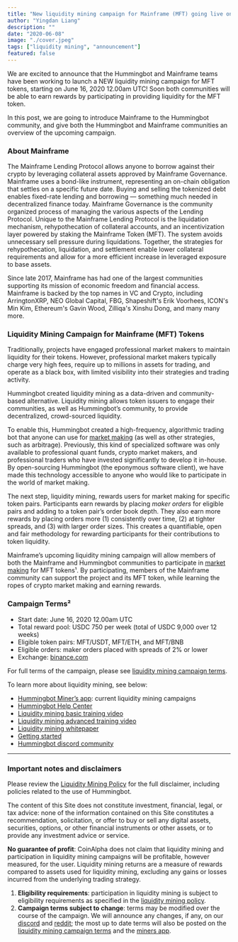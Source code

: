 ```yaml
---
title: "New liquidity mining campaign for Mainframe (MFT) going live on June 16, 2020!"
author: "Yingdan Liang"
description: ""
date: "2020-06-08"
image: "./cover.jpeg"
tags: ["liquidity mining", "announcement"]
featured: false
---
```


We are excited to announce that the Hummingbot and Mainframe teams have been working to launch a NEW liquidity mining campaign for MFT tokens, starting on June 16, 2020 12.00am UTC! Soon both communities will be able to earn rewards by participating in providing liquidity for the MFT token.

In this post, we are going to introduce Mainframe to the Hummingbot community, and give both the Hummingbot and Mainframe communities an overview of the upcoming campaign.

### About Mainframe

The Mainframe Lending Protocol allows anyone to borrow against their crypto by leveraging collateral assets approved by Mainframe Governance. Mainframe uses a bond-like instrument, representing an on-chain obligation that settles on a specific future date. Buying and selling the tokenized debt enables fixed-rate lending and borrowing — something much needed in decentralized finance today. Mainframe Governance is the community organized process of managing the various aspects of the Lending Protocol. Unique to the Mainframe Lending Protocol is the liquidation mechanism, rehypothecation of collateral accounts, and an incentivization layer powered by staking the Mainframe Token (MFT). The system avoids unnecessary sell pressure during liquidations. Together, the strategies for rehypothecation, liquidation, and settlement enable lower collateral requirements and allow for a more efficient increase in leveraged exposure to base assets.

Since late 2017, Mainframe has had one of the largest communities supporting its mission of economic freedom and financial access. Mainframe is backed by the top names in VC and Crypto, including ArringtonXRP, NEO Global Capital, FBG, Shapeshift's Erik Voorhees, ICON's Min Kim, Ethereum's Gavin Wood, Zilliqa's Xinshu Dong, and many many more.

### Liquidity Mining Campaign for Mainframe (MFT) Tokens

Traditionally, projects have engaged professional market makers to maintain liquidity for their tokens. However, professional market makers typically charge very high fees, require up to millions in assets for trading, and operate as a black box, with limited visibility into their strategies and trading activity.

Hummingbot created liquidity mining as a data-driven and community-based alternative.  Liquidity mining allows token issuers to engage their communities, as well as Hummingbot’s community, to provide decentralized, crowd-sourced liquidity.

To enable this, Hummingbot created a high-frequency, algorithmic trading bot that anyone can use for [market making](https://docs.hummingbot.io/resources/faq/#what-is-market-making) (as well as other strategies, such as arbitrage).  Previously, this kind of specialized software was only available to professional quant funds, crypto market makers, and professional traders who have invested significantly to develop it in-house.  By open-sourcing Hummingbot (the eponymous software client), we have made this technology accessible to anyone who would like to participate in the world of market making.

The next step, liquidity mining, rewards users for market making for specific token pairs.  Participants earn rewards by placing *maker orders* for eligible pairs and adding to a token pair’s order book depth.  They also earn more rewards by placing orders more (1) consistently over time, (2) at tighter spreads, and (3) with larger order sizes.  This creates a quantifiable, open and fair methodology for rewarding participants for their contributions to token liquidity.

Mainframe’s upcoming liquidity mining campaign will allow members of both the Mainframe and Hummingbot communities to participate in [market making](https://docs.hummingbot.io/resources/faq/#what-is-market-making) for MFT tokens¹.  By participating, members of the Mainframe community can support the project and its MFT token, while learning the ropes of crypto market making and earning rewards.  

### Campaign Terms²

- Start date: June 16, 2020 12.00am UTC
- Total reward pool: USDC 750 per week (total of USDC 9,000 over 12 weeks)
- Eligible token pairs: MFT/USDT, MFT/ETH, and MFT/BNB
- Eligible orders: maker orders placed with spreads of 2% or lower
- Exchange: [binance.com](https://www.binance.com/en/register?ref=FQQNNGCD)

For full terms of the campaign, please see [liquidity mining campaign terms](https://docs.hummingbot.io/miner/liquidity-mining/current-rewards&terms/#current-campaign-terms).



To learn more about liquidity mining, see below:
- [Hummingbot Miner’s app](https://miners.hummingbot.io): current liquidity mining campaigns
- [Hummingbot Help Center](https://hummingbot.zendesk.com/hc/en-us)
- [Liquidity mining basic training video](https://www.youtube.com/watch?v=QksultmszQM)
- [Liquidity mining advanced training video](https://youtu.be/0I-M_k0mVf8)
- [Liquidity mining whitepaper](https://bit.ly/liquiditymining)
- [Getting started](https://hummingbot.io/academy/quickstart/)
- [Hummingbot discord community](https://discord.hummingbot.io)

---

### Important notes and disclaimers

Please review the [Liquidity Mining Policy](/liquidity-mining-policy/) for the full disclaimer, including policies related to the use of Hummingbot.

The content of this Site does not constitute investment, financial, legal, or tax advice: none of the information contained on this Site constitutes a recommendation, solicitation, or offer to buy or sell any digital assets, securities, options, or other financial instruments or other assets, or to provide any investment advice or service.

**No guarantee of profit**: CoinAlpha does not claim that liquidity mining and participation in liquidity mining campaigns will be profitable, however measured, for the user.  Liquidity mining returns are a measure of rewards compared to assets used for liquidity mining, excluding any gains or losses incurred from the underlying trading strategy.

1. **Eligibility requirements**: participation in liquidity mining is subject to eligibility requirements as specified in the [liquidity mining policy](https://hummingbot.io/liquidity-mining-policy/).
2. **Campaign terms subject to change**: terms may be modified over the course of the campaign. We will announce any changes, if any, on our [discord](https://discord.hummingbot.io) and [reddit](https://www.reddit.com/r/Hummingbot/); the most up to date terms will also be posted on the [liquidity mining campaign terms](https://docs.hummingbot.io/miner/liquidity-mining/current-rewards&terms/#current-campaign-terms) and the [miners app](https://miners.hummingbot.io).
